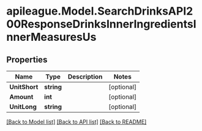 # apileague.Model.SearchDrinksAPI200ResponseDrinksInnerIngredientsInnerMeasuresUs

## Properties

Name | Type | Description | Notes
------------ | ------------- | ------------- | -------------
**UnitShort** | **string** |  | [optional] 
**Amount** | **int** |  | [optional] 
**UnitLong** | **string** |  | [optional] 

[[Back to Model list]](../README.md#documentation-for-models) [[Back to API list]](../README.md#documentation-for-api-endpoints) [[Back to README]](../README.md)

